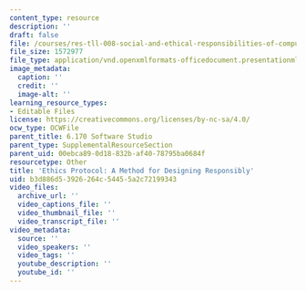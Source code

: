 ```yaml
---
content_type: resource
description: ''
draft: false
file: /courses/res-tll-008-social-and-ethical-responsibilities-of-computing-serc/b3d886d53926264c54455a2c72199343_MITRESTLL-008F21-6170lec.pptx
file_size: 1572977
file_type: application/vnd.openxmlformats-officedocument.presentationml.presentation
image_metadata:
  caption: ''
  credit: ''
  image-alt: ''
learning_resource_types:
- Editable Files
license: https://creativecommons.org/licenses/by-nc-sa/4.0/
ocw_type: OCWFile
parent_title: 6.170 Software Studio
parent_type: SupplementalResourceSection
parent_uid: 00ebca89-0d18-832b-af40-78795ba0684f
resourcetype: Other
title: 'Ethics Protocol: A Method for Designing Responsibly'
uid: b3d886d5-3926-264c-5445-5a2c72199343
video_files:
  archive_url: ''
  video_captions_file: ''
  video_thumbnail_file: ''
  video_transcript_file: ''
video_metadata:
  source: ''
  video_speakers: ''
  video_tags: ''
  youtube_description: ''
  youtube_id: ''
---
```

